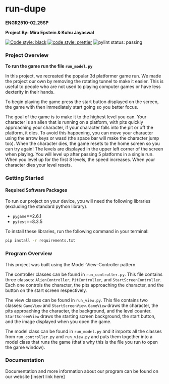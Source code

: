 # run-dupe

**ENGR2510-02.25SP**

**Project By: Mira Epstein & Kuhu Jayaswal**

[![Code style: black](https://img.shields.io/badge/code%20style-black-000000.svg)](https://github.com/psf/black)
[![code style: prettier](https://img.shields.io/badge/code_style-prettier-ff69b4.svg)](https://github.com/prettier/prettier)
![pylint status: passing](https://img.shields.io/badge/pylint-passing-green)


### Project Overview

**To run the game run the file `run_model.py`**

In this project, we recreated the popular 3d platformer game run. We made the project our own by removing the rotating tunnel to make it easier. This is useful to people who are not used to playing computer games or have less dexterity in their hands.

To begin playing the game press the start button displayed on the screen, the game with then immediately start going so you better focus.

The goal of the game is to make it to the highest level you can. Your character is an alien that is running on a platform, with pits quickly approaching your character, if your character falls into the pit or off the platform, it dies. To avoid this happening, you can move your character using the arrow keys or wasd (the space bar will make the character jump too). When the character dies, the game resets to the home screen so you can try again! The levels are displayed in the upper left corner of the screen when playing. You will level up after passing 5 platforms in a single run. When you level up for the first 8 levels, the speed increases. When your character dies your level resets.


### Getting Started

#### Required Software Packages

To run our project on your device, you will need the following libraries (excluding the standard python library).

- `pygame`==2.6.1
- `pytest`==8.3.5

To install these libraries, run the following command in your terminal:

```bash
pip install -r requirements.txt
```

### Program Overview

This project was built using the Model-View-Controller pattern.

The controller classes can be found in `run_controller.py`. This file contains three classes: `AlienController`, `PitController`, and `StartScreenController`. Each one controls the character, the pits approaching the character, and the button on the start screen respectively.

The view classes can be found in `run_view.py`. This file contains two classes: `GameView` and `StartScreenView`. `GameView` draws the character, the pits approaching the character, the background, and the level counter. `StartScreenView` draws the starting screen background, the start button, and the image displayed when you open the game.

The model class can be found in `run_model.py` and it imports all the classes from `run_controller.py` and `run_view.py` and puts them together into a model class that runs the game (that's why this is the file you run to open the game window).


### Documentation

Documentation and more information about our program can be found on our website [insert link here]
